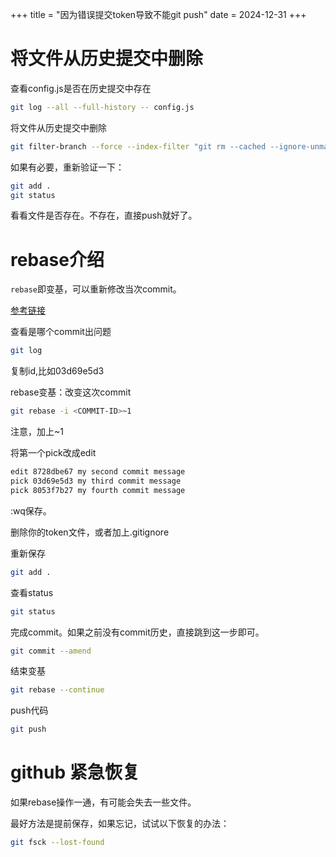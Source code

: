 +++
title = "因为错误提交token导致不能git push"
date = 2024-12-31
+++

# 将文件从历史提交中删除

查看config.js是否在历史提交中存在

```bash
git log --all --full-history -- config.js
```

将文件从历史提交中删除

```bash
git filter-branch --force --index-filter "git rm --cached --ignore-unmatch config.js" --prune-empty --tag-name-filter cat -- --all
```

如果有必要，重新验证一下：

```bash
git add .
git status
```

看看文件是否存在。不存在，直接push就好了。


# rebase介绍

`rebase`即变基，可以重新修改当次commit。

[参考链接](https://docs.github.com/en/code-security/secret-scanning/working-with-secret-scanning-and-push-protection/working-with-push-protection-from-the-command-line#removing-a-secret-introduced-by-an-earlier-commit-on-your-branch)

查看是哪个commit出问题

```bash
git log
```

复制id,比如03d69e5d3

rebase变基：改变这次commit

```bash
git rebase -i <COMMIT-ID>~1
```

注意，加上~1

将第一个pick改成edit

```bash
edit 8728dbe67 my second commit message
pick 03d69e5d3 my third commit message
pick 8053f7b27 my fourth commit message
```

:wq保存。

删除你的token文件，或者加上.gitignore

重新保存

```bash
git add .
```

查看status

```bash
git status
```


完成commit。如果之前没有commit历史，直接跳到这一步即可。

```bash
git commit --amend
```

结束变基

```bash
git rebase --continue
```

push代码

```bash
git push
```

# github 紧急恢复

如果rebase操作一通，有可能会失去一些文件。

最好方法是提前保存，如果忘记，试试以下恢复的办法：

```bash
git fsck --lost-found
```
